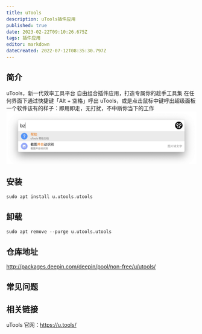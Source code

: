 ```yaml
---
title: uTools
description: uTools插件应用
published: true
date: 2023-02-22T09:10:26.675Z
tags: 插件应用
editor: markdown
dateCreated: 2022-07-12T08:35:30.797Z
---
```


## 简介
uTools，新一代效率工具平台
自由组合插件应用，打造专属你的趁手工具集
在任何界面下通过快捷键「Alt + 空格」呼出 uTools，或是点击鼠标中键呼出超级面板
一个软件该有的样子：即用即走，无打扰，不中断你当下的工作
![mac-utools-input.png](/mac-utools-input.png)
## 安装
```
sudo apt install u.utools.utools
```
## 卸载
```
sudo apt remove --purge u.utools.utools
```

## 仓库地址
http://packages.deepin.com/deepin/pool/non-free/u/utools/
## 常见问题
## 相关链接
uTools 官网：https://u.tools/